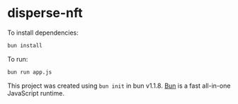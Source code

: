 # disperse-nft

To install dependencies:

```bash
bun install
```

To run:

```bash
bun run app.js
```

This project was created using `bun init` in bun v1.1.8. [Bun](https://bun.sh) is a fast all-in-one JavaScript runtime.
